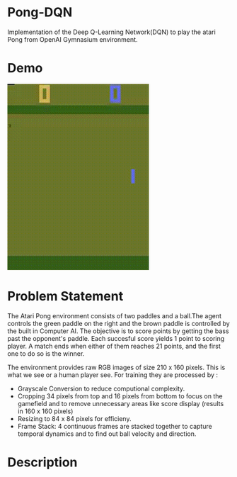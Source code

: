 # Pong-DQN

Implementation of the Deep Q-Learning Network(DQN) to play the atari Pong from OpenAI Gymnasium environment.

# Demo
![Pong Demo](video/pong.gif)

# Problem Statement


The Atari Pong environment consists of two paddles and a ball.The agent controls the green paddle on the right and the brown paddle is controlled by the built in Computer AI. The objective is to score points by getting the bass past the opponent's paddle. Each succesful score yields 1 point to scoring player. A match ends when either of them reaches 21 points, and the first one to do so is the winner.

The environment provides raw RGB images of size 210 x 160 pixels. This is what we see or a human player see. For training they are processed by :
* Grayscale Conversion to reduce computional complexity.
* Cropping 34 pixels from top and 16 pixels from bottom to focus on the gamefield and to remove unnecessary areas like score display (results in 160 x 160 pixels)
* Resizing to 84 x 84 pixels for efficieny.
* Frame Stack: 4 continuous frames are stacked together to capture temporal dynamics and to find out ball velocity and direction.



# Description


